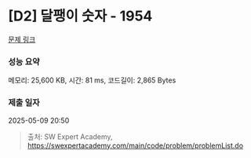 # [D2] 달팽이 숫자 - 1954 

[문제 링크](https://swexpertacademy.com/main/code/problem/problemDetail.do?contestProbId=AV5PobmqAPoDFAUq) 

### 성능 요약

메모리: 25,600 KB, 시간: 81 ms, 코드길이: 2,865 Bytes

### 제출 일자

2025-05-09 20:50



> 출처: SW Expert Academy, https://swexpertacademy.com/main/code/problem/problemList.do